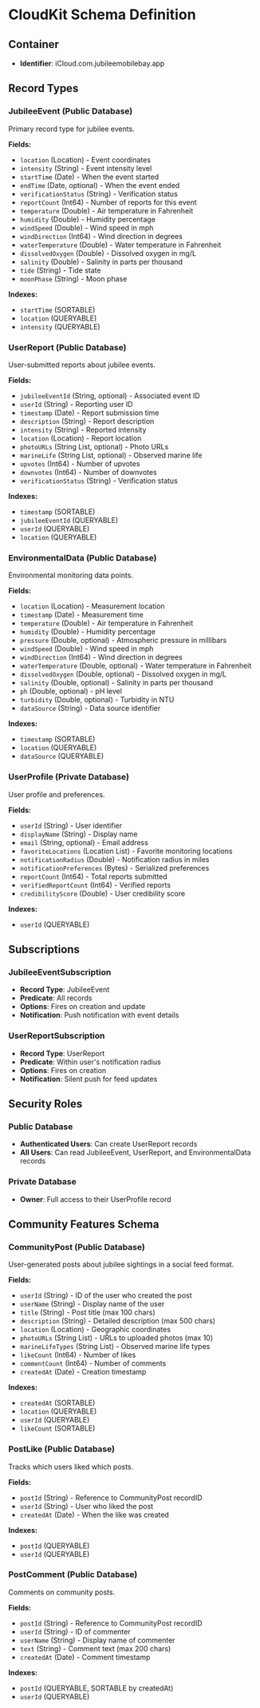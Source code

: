 # CloudKit Schema Definition

## Container
- **Identifier**: iCloud.com.jubileemobilebay.app

## Record Types

### JubileeEvent (Public Database)
Primary record type for jubilee events.

**Fields:**
- `location` (Location) - Event coordinates
- `intensity` (String) - Event intensity level
- `startTime` (Date) - When the event started
- `endTime` (Date, optional) - When the event ended
- `verificationStatus` (String) - Verification status
- `reportCount` (Int64) - Number of reports for this event
- `temperature` (Double) - Air temperature in Fahrenheit
- `humidity` (Double) - Humidity percentage
- `windSpeed` (Double) - Wind speed in mph
- `windDirection` (Int64) - Wind direction in degrees
- `waterTemperature` (Double) - Water temperature in Fahrenheit
- `dissolvedOxygen` (Double) - Dissolved oxygen in mg/L
- `salinity` (Double) - Salinity in parts per thousand
- `tide` (String) - Tide state
- `moonPhase` (String) - Moon phase

**Indexes:**
- `startTime` (SORTABLE)
- `location` (QUERYABLE)
- `intensity` (QUERYABLE)

### UserReport (Public Database)
User-submitted reports about jubilee events.

**Fields:**
- `jubileeEventId` (String, optional) - Associated event ID
- `userId` (String) - Reporting user ID
- `timestamp` (Date) - Report submission time
- `description` (String) - Report description
- `intensity` (String) - Reported intensity
- `location` (Location) - Report location
- `photoURLs` (String List, optional) - Photo URLs
- `marineLife` (String List, optional) - Observed marine life
- `upvotes` (Int64) - Number of upvotes
- `downvotes` (Int64) - Number of downvotes
- `verificationStatus` (String) - Verification status

**Indexes:**
- `timestamp` (SORTABLE)
- `jubileeEventId` (QUERYABLE)
- `userId` (QUERYABLE)
- `location` (QUERYABLE)

### EnvironmentalData (Public Database)
Environmental monitoring data points.

**Fields:**
- `location` (Location) - Measurement location
- `timestamp` (Date) - Measurement time
- `temperature` (Double) - Air temperature in Fahrenheit
- `humidity` (Double) - Humidity percentage
- `pressure` (Double, optional) - Atmospheric pressure in millibars
- `windSpeed` (Double) - Wind speed in mph
- `windDirection` (Int64) - Wind direction in degrees
- `waterTemperature` (Double, optional) - Water temperature in Fahrenheit
- `dissolvedOxygen` (Double, optional) - Dissolved oxygen in mg/L
- `salinity` (Double, optional) - Salinity in parts per thousand
- `ph` (Double, optional) - pH level
- `turbidity` (Double, optional) - Turbidity in NTU
- `dataSource` (String) - Data source identifier

**Indexes:**
- `timestamp` (SORTABLE)
- `location` (QUERYABLE)
- `dataSource` (QUERYABLE)

### UserProfile (Private Database)
User profile and preferences.

**Fields:**
- `userId` (String) - User identifier
- `displayName` (String) - Display name
- `email` (String, optional) - Email address
- `favoriteLocations` (Location List) - Favorite monitoring locations
- `notificationRadius` (Double) - Notification radius in miles
- `notificationPreferences` (Bytes) - Serialized preferences
- `reportCount` (Int64) - Total reports submitted
- `verifiedReportCount` (Int64) - Verified reports
- `credibilityScore` (Double) - User credibility score

**Indexes:**
- `userId` (QUERYABLE)

## Subscriptions

### JubileeEventSubscription
- **Record Type**: JubileeEvent
- **Predicate**: All records
- **Options**: Fires on creation and update
- **Notification**: Push notification with event details

### UserReportSubscription
- **Record Type**: UserReport
- **Predicate**: Within user's notification radius
- **Options**: Fires on creation
- **Notification**: Silent push for feed updates

## Security Roles

### Public Database
- **Authenticated Users**: Can create UserReport records
- **All Users**: Can read JubileeEvent, UserReport, and EnvironmentalData records

### Private Database
- **Owner**: Full access to their UserProfile record

## Community Features Schema

### CommunityPost (Public Database)
User-generated posts about jubilee sightings in a social feed format.

**Fields:**
- `userId` (String) - ID of the user who created the post
- `userName` (String) - Display name of the user
- `title` (String) - Post title (max 100 chars)
- `description` (String) - Detailed description (max 500 chars)
- `location` (Location) - Geographic coordinates
- `photoURLs` (String List) - URLs to uploaded photos (max 10)
- `marineLifeTypes` (String List) - Observed marine life types
- `likeCount` (Int64) - Number of likes
- `commentCount` (Int64) - Number of comments
- `createdAt` (Date) - Creation timestamp

**Indexes:**
- `createdAt` (SORTABLE)
- `location` (QUERYABLE)
- `userId` (QUERYABLE)
- `likeCount` (SORTABLE)

### PostLike (Public Database)
Tracks which users liked which posts.

**Fields:**
- `postId` (String) - Reference to CommunityPost recordID
- `userId` (String) - User who liked the post
- `createdAt` (Date) - When the like was created

**Indexes:**
- `postId` (QUERYABLE)
- `userId` (QUERYABLE)

### PostComment (Public Database)
Comments on community posts.

**Fields:**
- `postId` (String) - Reference to CommunityPost recordID
- `userId` (String) - ID of commenter
- `userName` (String) - Display name of commenter
- `text` (String) - Comment text (max 200 chars)
- `createdAt` (Date) - Comment timestamp

**Indexes:**
- `postId` (QUERYABLE, SORTABLE by createdAt)
- `userId` (QUERYABLE)